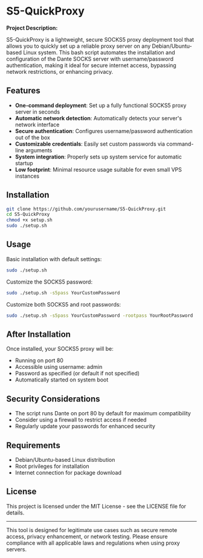 # S5-QuickProxy

**Project Description:**

S5-QuickProxy is a lightweight, secure SOCKS5 proxy deployment tool that allows you to quickly set up a reliable proxy server on any Debian/Ubuntu-based Linux system. This bash script automates the installation and configuration of the Dante SOCKS server with username/password authentication, making it ideal for secure internet access, bypassing network restrictions, or enhancing privacy.

## Features

- **One-command deployment**: Set up a fully functional SOCKS5 proxy server in seconds
- **Automatic network detection**: Automatically detects your server's network interface
- **Secure authentication**: Configures username/password authentication out of the box
- **Customizable credentials**: Easily set custom passwords via command-line arguments
- **System integration**: Properly sets up system service for automatic startup
- **Low footprint**: Minimal resource usage suitable for even small VPS instances

## Installation

```bash
git clone https://github.com/yourusername/S5-QuickProxy.git
cd S5-QuickProxy
chmod +x setup.sh
sudo ./setup.sh
```

## Usage

Basic installation with default settings:

```bash
sudo ./setup.sh
```

Customize the SOCKS5 password:

```bash
sudo ./setup.sh -s5pass YourCustomPassword
```

Customize both SOCKS5 and root passwords:

```bash
sudo ./setup.sh -s5pass YourCustomPassword -rootpass YourRootPassword
```

## After Installation

Once installed, your SOCKS5 proxy will be:
- Running on port 80
- Accessible using username: admin
- Password as specified (or default if not specified)
- Automatically started on system boot

## Security Considerations

- The script runs Dante on port 80 by default for maximum compatibility
- Consider using a firewall to restrict access if needed
- Regularly update your passwords for enhanced security

## Requirements

- Debian/Ubuntu-based Linux distribution
- Root privileges for installation
- Internet connection for package download

## License

This project is licensed under the MIT License - see the LICENSE file for details.

---

This tool is designed for legitimate use cases such as secure remote access, privacy enhancement, or network testing. Please ensure compliance with all applicable laws and regulations when using proxy servers.

